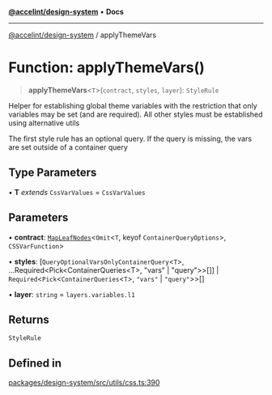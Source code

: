 [**@accelint/design-system**](../README.md) • **Docs**

***

[@accelint/design-system](../README.md) / applyThemeVars

# Function: applyThemeVars()

> **applyThemeVars**\<`T`\>(`contract`, `styles`, `layer`): `StyleRule`

Helper for establishing global theme variables with the restriction that
only variables may be set (and are required). All other styles must be
established using alternative utils

The first style rule has an optional query. If the query is missing, the vars
are set outside of a container query

## Type Parameters

• **T** *extends* `CssVarValues` = `CssVarValues`

## Parameters

• **contract**: [`MapLeafNodes`](../type-aliases/MapLeafNodes.md)\<`Omit`\<`T`, keyof `ContainerQueryOptions`\>, `CSSVarFunction`\>

• **styles**: [`QueryOptionalVarsOnlyContainerQuery`\<`T`\>, ...Required\<Pick\<ContainerQueries\<T\>, "vars" \| "query"\>\>\[\]] \| `Required`\<`Pick`\<`ContainerQueries`\<`T`\>, `"vars"` \| `"query"`\>\>[]

• **layer**: `string` = `layers.variables.l1`

## Returns

`StyleRule`

## Defined in

[packages/design-system/src/utils/css.ts:390](https://github.com/gohypergiant/standard-toolkit/blob/258694cea8ed8bbd956b3cf5da47c2c9debcf127/packages/design-system/src/utils/css.ts#L390)
